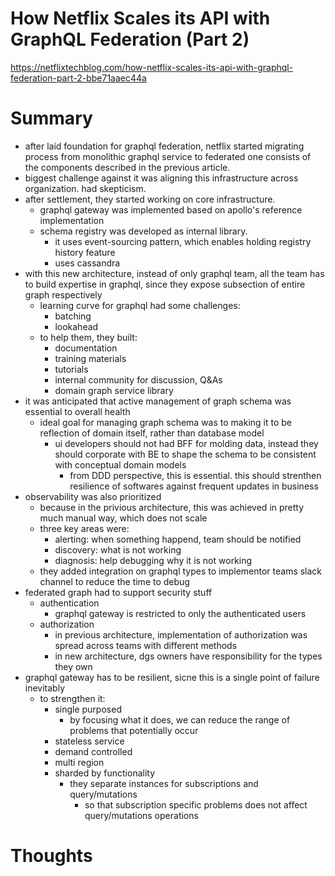 <!--
{
  "tags": ["grpahql"]
}
-->

# How Netflix Scales its API with GraphQL Federation (Part 2)
https://netflixtechblog.com/how-netflix-scales-its-api-with-graphql-federation-part-2-bbe71aaec44a

# Summary
- after laid foundation for graphql federation, netflix started migrating process from monolithic graphql service to
  federated one consists of the components described in the previous article.
- biggest challenge against it was aligning this infrastructure across organization. had skepticism.
- after settlement, they started working on core infrastructure.
  - graphql gateway was implemented based on apollo's reference implementation
  - schema registry was developed as internal library.
    - it uses event-sourcing pattern, which enables holding registry history feature
    - uses cassandra
- with this new architecture, instead of only graphql team, all the team has to build expertise in graphql, since they expose subsection of entire graph respectively
  - learning curve for graphql had some challenges:
    - batching
    - lookahead
  - to help them, they built:
    - documentation
    - training materials
    - tutorials
    - internal community for discussion, Q&As
    - domain graph service library
- it was anticipated that active management of graph schema was essential to overall health
  - ideal goal for managing graph schema was to making it to be reflection of domain itself, rather than database model
    - ui developers should not had BFF for molding data, instead they should corporate with BE to shape the schema to be consistent with conceptual domain models
      - from DDD perspective, this is essential. this should strenthen resilience of softwares against frequent updates in business
- observability was also prioritized
  - because in the privious architecture, this was achieved in pretty much manual way, which does not scale
  - three key areas were:
    - alerting: when something happend, team should be notified
    - discovery: what is not working
    - diagnosis: help debugging why it is not working
  - they added integration on graphql types to implementor teams slack channel to reduce the time to debug
- federated graph had to support security stuff
  - authentication
    - graphql gateway is restricted to only the authenticated users
  - authorization
    - in previous architecture, implementation of authorization was spread across teams with different methods
    - in new architecture, dgs owners have responsibility for the types they own
- graphql gateway has to be resilient, sicne this is a single point of failure inevitably
  - to strengthen it:
    - single purposed
      - by focusing what it does, we can reduce the range of problems that potentially occur
    - stateless service
    - demand controlled
    - multi region
    - sharded by functionality
      - they separate instances for subscriptions and query/mutations
        - so that subscription specific problems does not affect query/mutations operations

# Thoughts

